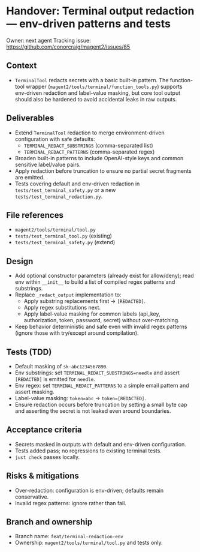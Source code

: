 # Handover: Terminal output redaction — env-driven patterns and tests

Owner: next agent
Tracking issue: <https://github.com/conorcraig/magent2/issues/85>

## Context

- `TerminalTool` redacts secrets with a basic built-in pattern. The function-tool wrapper (`magent2/tools/terminal/function_tools.py`) supports env-driven redaction and label-value masking, but core tool output should also be hardened to avoid accidental leaks in raw outputs.

## Deliverables

- Extend `TerminalTool` redaction to merge environment-driven configuration with safe defaults:
  - `TERMINAL_REDACT_SUBSTRINGS` (comma-separated list)
  - `TERMINAL_REDACT_PATTERNS` (comma-separated regex)
- Broaden built-in patterns to include OpenAI-style keys and common sensitive label/value pairs.
- Apply redaction before truncation to ensure no partial secret fragments are emitted.
- Tests covering default and env-driven redaction in `tests/test_terminal_safety.py` or a new `tests/test_terminal_redaction.py`.

## File references

- `magent2/tools/terminal/tool.py`
- `tests/test_terminal_tool.py` (existing)
- `tests/test_terminal_safety.py` (extend)

## Design

- Add optional constructor parameters (already exist for allow/deny); read env within `__init__` to build a list of compiled regex patterns and substrings.
- Replace `_redact_output` implementation to:
  - Apply substring replacements first → `[REDACTED]`.
  - Apply regex substitutions next.
  - Apply label-value masking for common labels (api_key, authorization, token, password, secret) without over-matching.
- Keep behavior deterministic and safe even with invalid regex patterns (ignore those with try/except around compilation).

## Tests (TDD)

- Default masking of `sk-abc1234567890`.
- Env substrings: set `TERMINAL_REDACT_SUBSTRINGS=needle` and assert `[REDACTED]` is emitted for `needle`.
- Env regex: set `TERMINAL_REDACT_PATTERNS` to a simple email pattern and assert masking.
- Label-value masking: `token=abc` → `token=[REDACTED]`.
- Ensure redaction occurs before truncation by setting a small byte cap and asserting the secret is not leaked even around boundaries.

## Acceptance criteria

- Secrets masked in outputs with default and env-driven configuration.
- Tests added pass; no regressions to existing terminal tests.
- `just check` passes locally.

## Risks & mitigations

- Over-redaction: configuration is env-driven; defaults remain conservative.
- Invalid regex patterns: ignore rather than fail.

## Branch and ownership

- Branch name: `feat/terminal-redaction-env`
- Ownership: `magent2/tools/terminal/tool.py` and tests only.
